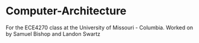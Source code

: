 # Computer-Architecture
For the ECE4270 class at the University of Missouri - Columbia. Worked on by Samuel Bishop and Landon Swartz
